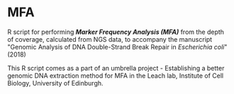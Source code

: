 # MFA
R script for performing ***Marker Frequency Analysis (MFA)*** from the depth of coverage, calculated from NGS data, to accompany the manuscript "Genomic Analysis of DNA Double-Strand Break Repair in *Escherichia coli*" (2018)

This R script comes as a part of an umbrella project - Establishing a better genomic DNA extraction method for MFA in the Leach lab, Institute of Cell Biology, University of Edinburgh.
